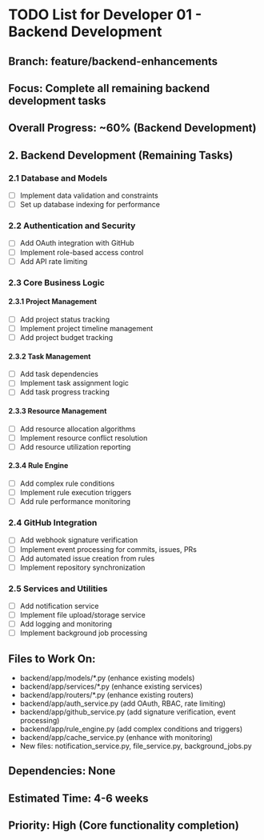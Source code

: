 # TODO List for Developer 01 - Backend Development
## Branch: feature/backend-enhancements
## Focus: Complete all remaining backend development tasks

## Overall Progress: ~60% (Backend Development)

## 2. Backend Development (Remaining Tasks)

### 2.1 Database and Models
- [ ] Implement data validation and constraints
- [ ] Set up database indexing for performance

### 2.2 Authentication and Security
- [ ] Add OAuth integration with GitHub
- [ ] Implement role-based access control
- [ ] Add API rate limiting

### 2.3 Core Business Logic
#### 2.3.1 Project Management
- [ ] Add project status tracking
- [ ] Implement project timeline management
- [ ] Add project budget tracking

#### 2.3.2 Task Management
- [ ] Add task dependencies
- [ ] Implement task assignment logic
- [ ] Add task progress tracking

#### 2.3.3 Resource Management
- [ ] Add resource allocation algorithms
- [ ] Implement resource conflict resolution
- [ ] Add resource utilization reporting

#### 2.3.4 Rule Engine
- [ ] Add complex rule conditions
- [ ] Implement rule execution triggers
- [ ] Add rule performance monitoring

### 2.4 GitHub Integration
- [ ] Add webhook signature verification
- [ ] Implement event processing for commits, issues, PRs
- [ ] Add automated issue creation from rules
- [ ] Implement repository synchronization

### 2.5 Services and Utilities
- [ ] Add notification service
- [ ] Implement file upload/storage service
- [ ] Add logging and monitoring
- [ ] Implement background job processing

## Files to Work On:
- backend/app/models/*.py (enhance existing models)
- backend/app/services/*.py (enhance existing services)
- backend/app/routers/*.py (enhance existing routers)
- backend/app/auth_service.py (add OAuth, RBAC, rate limiting)
- backend/app/github_service.py (add signature verification, event processing)
- backend/app/rule_engine.py (add complex conditions and triggers)
- backend/app/cache_service.py (enhance with monitoring)
- New files: notification_service.py, file_service.py, background_jobs.py

## Dependencies: None
## Estimated Time: 4-6 weeks
## Priority: High (Core functionality completion)
